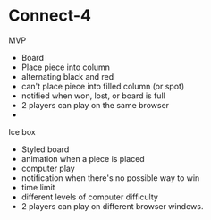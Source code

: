 # Connect-4

MVP
- Board
- Place piece into column
- alternating black and red
- can't place piece into filled column (or spot)
- notified when won, lost, or board is full
- 2 players can play on the same browser
- 

Ice box
- Styled board
- animation when a piece is placed 
- computer play
- notification when there's no possible way to win
- time limit
- different levels of computer difficulty
- 2 players can play on different browser windows.
